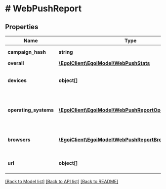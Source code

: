 # # WebPushReport

## Properties

Name | Type | Description | Notes
------------ | ------------- | ------------- | -------------
**campaign_hash** | **string** |  | [optional] [readonly] 
**overall** | [**\EgoiClient\EgoiModel\WebPushStats**](WebPushStats.md) |  | [optional] 
**devices** | **object[]** | Stats of the campaign for each device | [optional] 
**operating_systems** | [**\EgoiClient\EgoiModel\WebPushReportOperatingSystems[]**](WebPushReportOperatingSystems.md) | Stats of the campaign for each operating system | [optional] 
**browsers** | [**\EgoiClient\EgoiModel\WebPushReportBrowsers[]**](WebPushReportBrowsers.md) | Stats of the campaign for each browser | [optional] 
**url** | **object[]** | Stats of the campaign for each url | [optional] 

[[Back to Model list]](../../README.md#documentation-for-models) [[Back to API list]](../../README.md#documentation-for-api-endpoints) [[Back to README]](../../README.md)


